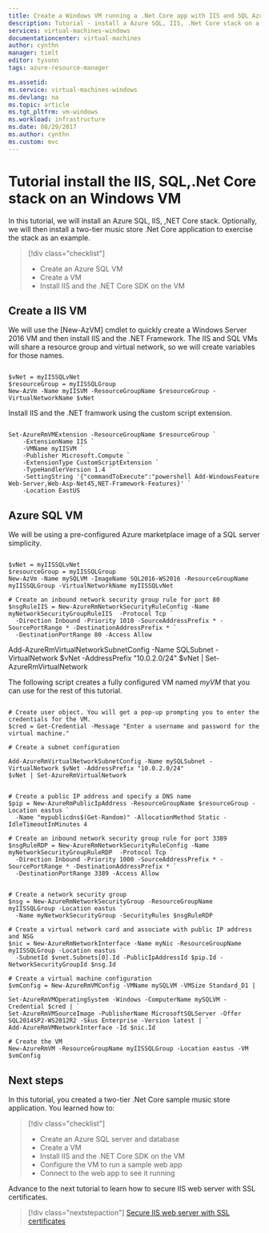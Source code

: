 ```yaml
---
title: Create a Windows VM running a .Net Core app with IIS and SQL Azure | Microsoft Docs
description: Tutorial - install a Azure SQL, IIS, .Net Core stack on a Windows virtual machine. Optionally, install a two-tier .Net Core app that runs on the stack ans an example.
services: virtual-machines-windows
documentationcenter: virtual-machines
author: cynthn
manager: timlt
editor: tysonn
tags: azure-resource-manager

ms.assetid: 
ms.service: virtual-machines-windows
ms.devlang: na
ms.topic: article
ms.tgt_pltfrm: vm-windows
ms.workload: infrastructure
ms.date: 08/29/2017
ms.author: cynthn
ms.custom: mvc
---
```


# Tutorial install the IIS, SQL,.Net Core stack on an Windows VM

In this tutorial, we will install an Azure SQL, IIS, ,NET Core stack. Optionally, we will then install a two-tier music store .Net Core application to exercise the stack as an example.

> [!div class="checklist"]
> * Create an Azure SQL VM
> * Create a VM 
> * Install IIS and the .NET Core SDK on the VM



## Create a IIS VM 

We will use the [New-AzVM] cmdlet to quickly create a Windows Server 2016 VM and then install IIS and the .NET Framework. The IIS and SQL VMs will share a resource group and virtual network, so we will create variables for those names.

```azurepowershell-interactive

$vNet = myIISSQLvNet
$resourceGroup = myIISSQLGroup
New-AzVm -Name myIISVM -ResourceGroupName $resourceGroup -VirtualNetworkName $vNet 
```

Install IIS and the .NET framwork using the custom script extension.

```azurepowershell-interactive

Set-AzureRmVMExtension -ResourceGroupName $resourceGroup `
    -ExtensionName IIS `
    -VMName myIISVM `
    -Publisher Microsoft.Compute `
    -ExtensionType CustomScriptExtension `
    -TypeHandlerVersion 1.4 `
    -SettingString '{"commandToExecute":"powershell Add-WindowsFeature Web-Server,Web-Asp-Net45,NET-Framework-Features}' `
    -Location EastUS
```

## Azure SQL VM

We will be using a pre-configured Azure marketplace image of a SQL server simplicity. 

```azurepowershell-interactive

$vNet = myIISSQLvNet
$resourceGroup = myIISSQLGroup
New-AzVm -Name mySQLVM -ImageName SQL2016-WS2016 -ResourceGroupName myIISSQLGroup -VirtualNetworkName myIISSQLvNet

# Create an inbound network security group rule for port 80 
$nsgRuleIIS = New-AzureRmNetworkSecurityRuleConfig -Name myNetworkSecurityGroupRuleIIS  -Protocol Tcp `
  -Direction Inbound -Priority 1010 -SourceAddressPrefix * -SourcePortRange * -DestinationAddressPrefix * `
  -DestinationPortRange 80 -Access Allow

```

Add-AzureRmVirtualNetworkSubnetConfig -Name SQLSubnet -VirtualNetwork $vNet -AddressPrefix "10.0.2.0/24"
$vNet | Set-AzureRmVirtualNetwork
	
	

The following script creates a fully configured VM named *myVM* that you can use for the rest of this tutorial.

```

# Create user object. You will get a pop-up prompting you to enter the credentials for the VM.
$cred = Get-Credential -Message "Enter a username and password for the virtual machine."

# Create a subnet configuration

Add-AzureRmVirtualNetworkSubnetConfig -Name mySQLSubnet -VirtualNetwork $vNet -AddressPrefix "10.0.2.0/24"
$vNet | Set-AzureRmVirtualNetwork


# Create a public IP address and specify a DNS name
$pip = New-AzureRmPublicIpAddress -ResourceGroupName $resourceGroup -Location eastus `
  -Name "mypublicdns$(Get-Random)" -AllocationMethod Static -IdleTimeoutInMinutes 4

# Create an inbound network security group rule for port 3389
$nsgRuleRDP = New-AzureRmNetworkSecurityRuleConfig -Name myNetworkSecurityGroupRuleRDP  -Protocol Tcp `
  -Direction Inbound -Priority 1000 -SourceAddressPrefix * -SourcePortRange * -DestinationAddressPrefix * `
  -DestinationPortRange 3389 -Access Allow


# Create a network security group
$nsg = New-AzureRmNetworkSecurityGroup -ResourceGroupName myIISSQLGroup -Location eastus `
  -Name myNetworkSecurityGroup -SecurityRules $nsgRuleRDP

# Create a virtual network card and associate with public IP address and NSG
$nic = New-AzureRmNetworkInterface -Name myNic -ResourceGroupName myIISSQLGroup -Location eastus `
  -SubnetId $vnet.Subnets[0].Id -PublicIpAddressId $pip.Id -NetworkSecurityGroupId $nsg.Id

# Create a virtual machine configuration
$vmConfig = New-AzureRmVMConfig -VMName mySQLVM -VMSize Standard_D1 | `
Set-AzureRmVMOperatingSystem -Windows -ComputerName mySQLVM -Credential $cred | `
Set-AzureRmVMSourceImage -PublisherName MicrosoftSQLServer -Offer SQL2014SP2-WS2012R2 -Skus Enterprise -Version latest | `
Add-AzureRmVMNetworkInterface -Id $nic.Id

# Create the VM
New-AzureRmVM -ResourceGroupName myIISSQLGroup -Location eastus -VM $vmConfig
```



## Next steps

In this tutorial, you created a two-tier .Net Core sample music store application. You learned how to:

> [!div class="checklist"]
> * Create an Azure SQL server and database
> * Create a VM 
> * Install IIS and the .NET Core SDK on the VM
> * Configure the VM to run a sample web app
> * Connect to the web app to see it running


Advance to the next tutorial to learn how to secure IIS web server with SSL certificates.

> [!div class="nextstepaction"]
> [Secure IIS web server with SSL certificates](tutorial-secure-web-server.md)

